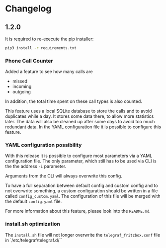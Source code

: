 # Changelog

## 1.2.0

It is required to re-execute the pip installer:

```bash
pip3 install -r requirements.txt
```

### Phone Call Counter
Added a feature to see how many calls are
- missed
- incoming
- outgoing

In addition, the total time spent on these call types is also counted.

This feature uses a local SQLite database to store the calls and to avoid duplicates while a day.
It stores some data there, to allow more statistics later.
The data will also be cleaned up after some days to avoid too much redundant data.
In the YAML configuration file it is possible to configure this feature. 

### YAML configuration possibility
With this release it is possible to configure most parameters via a YAML configuration file.
The only parameter, which still has to be used via CLI is the the address `-i` parameter.

Arguments from the CLI will always overwrite this config.

To have a full separation between default config and custom config and to not overwrite something, a custom configuration should be written in a file called `config_custom.yaml`.
The configuration of this file will be merged with the default `config.yaml` file.

For more information about this feature, please look into the `README.md`.

### install.sh optimization
The `install.sh` file will not longer overwrite the `telegraf_fritzbox.conf` file in `/etc/telegraf/telegraf.d/`` 
